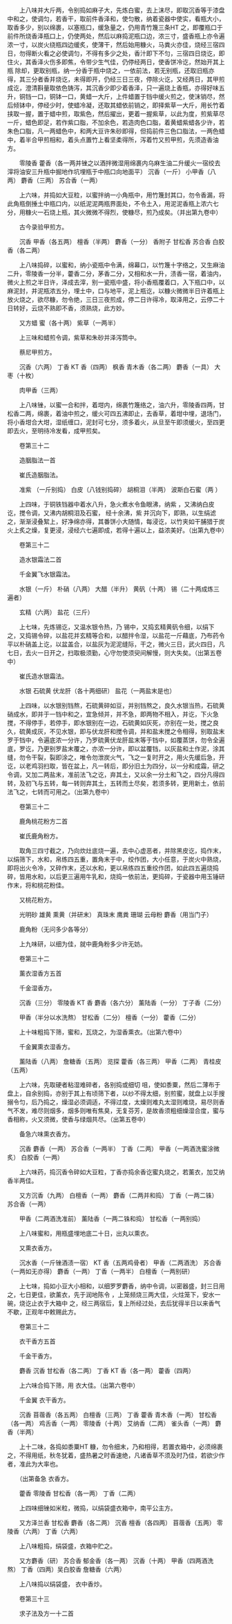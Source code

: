 <!-- { "loadSidebar": true } -->
　　上八味并大斤两，令别捣如麻子大，先炼白蜜，去上沫尽，即取沉香等于漆盘中和之，使调匀，若香干，取前件香泽和，使匀散，纳着瓷器中使实，看瓶大小，取香多少，别以绵裹，以塞瓶口，缓急量之，仍用青竹篾三条HT 之，即覆瓶口于前件所烧香泽瓶口上，仍使两处，然后以麻捣泥瓶口边，浓三寸，盛香瓶上亦令遍浓一寸，以炭火绕瓶四边缓炙，使薄干，然后始用糠火，马粪火亦佳，烧经三宿四日，勿得断火看之必使调匀，不得有多少之处，香汁即下不匀，三宿四日烧讫，即住火，其香泽火伤多即焦，令带少生气佳，仍停经两日，使香饼冷讫，然始开其上瓶 除却，更取别瓶，纳一分香于瓶中烧之，一依前法，若无别瓶，还取旧瓶亦得，其三分者香并烧讫，未得即开，仍经三日三夜，停除火讫，又经两日，其甲煎成讫，澄清斟量取依色铸泻，其沉香少即少着香泽，只一遍烧上香瓶，亦得好味五升，铜铛一口，铜钵一口，黄蜡一大斤，上件蜡置于铛中缓火煎之，使沫销尽，然后倾钵中，停经少时，使蜡冷凝，还取其蜡依前销之，即择紫草一大斤，用长竹着挟取一握，置于蜡中煎，取紫色，然后擢出，更着一握紫草，以此为度，煎紫草尽一斤，蜡色即足，若作紫口脂，不加余色，若造肉色口脂，着黄蜡紫蜡各少许，若朱色口脂，凡一两蜡色中，和两大豆许朱砂即得，但捣前件三色口脂法，一两色蜡中，着半合甲煎相和，着头点置竹上看坚柔得所，泻着竹又煎甲煎，先须造香油方。

　　零陵香 藿香（各一两并锉之以酒拌微湿用绵裹内乌麻生油二升缓火一宿绞去滓将油安三升瓶中掘地作坑埋瓶于中瓶口向地面平） 沉香（一斤） 小甲香（八两） 麝香（三两） 苏合香（一两）

　　上六味，并捣如大豆粒，以蜜拌纳一小角瓶中，用竹篾封其口，勿令香漏，将此角瓶倒捶土中瓶口内，以纸泥泥两瓶界面处，不令土入，用泥泥香瓶上浓六七分，用糠火一石烧上瓶，其火微微不得烈，使糠尽，煎乃成矣。（并出第九卷中）

　　古今录验甲煎方。

　　沉香 甲香（各五两） 檀香（半两） 麝香（一分） 香附子 甘松香 苏合香 白胶香（各二两）

　　上八味捣碎，以蜜和，纳小瓷瓶中令满，绵幕口，以竹篾十字络之，又生麻油二升，零陵香一分半，藿香二分，茅香二分，又相和水一升，渍香一宿，着油内，微火上煎之半日许，泽成去滓，别一瓷瓶中盛，将小香瓶覆着口，入下瓶口中，以麻泥封，并泥瓶浓五分，埋土中，口与地平，泥上瓶讫，以糠火微微半日许着瓶上放火烧之，欲尽糠，勿令绝，三日三夜煎成，停二日许得冷，取泽用之，云停二十日转好，云烧不熟即不香，须熟烧，此方妙。

　　又方蜡 蜜（各十两） 紫草（一两半）

　　上三味和蜡煎令调，紫草和朱砂并泽泻筒中。

　　蔡尼甲煎方。

　　沉香（六两） 丁香 KT 香（四两） 枫香 青木香（各二两） 麝香（一具） 大枣（十枚）

　　肉甲香（三两）

　　上八味锉，以蜜一合和拌，着坩内，绵裹竹篾络之，油六升，零陵香四两，甘松香二两，绵裹，着油中煎之，缓火可四五沸即止，去香草，着坩中埋，退场门，将小香坩合大坩，湿纸缠口，泥封可七分，须多着火，从旦至午即须缓火，至四更即去火，至明待冷发看，成甲煎矣。

　　卷第三十二

　　造胭脂法一首

　　崔氏造胭脂法。

　　准紫 （一斤别捣） 白皮（八钱别捣碎） 胡桐泪（半两） 波斯白石蜜（两 ）

　　上四味，于铜铁铛器中着水八升，急火煮水令鱼眼沸，纳紫 ，又沸纳白皮讫，搅令调，又沸内胡桐泪及石蜜， 经十余沸，紫 并沉向下，即熟，以生绢滤之，渐渐浸叠絮上，好净绵亦得，其番饼小大随情，每浸讫，以竹夹如干脯猎于炭火上炙之燥，复更浸，浸经六七遍即成，若得十遍以上，益浓美好。（出第九卷中）

　　卷第三十二

　　造水银霜法二首

　　千金翼飞水银霜法。

　　水银（一斤） 朴硝（八两） 大醋（半升） 黄矾（十两） 锡（二十两成炼三遍者）

　　玄精（六两） 盐花（三斤）

　　上七味，先炼锡讫，又温水银令热，乃 锡中，又捣玄精黄矾令细，以绢下之，又捣锡令碎，以盐花并玄精等合和，以醋拌令湿，以盐花一斤藉底，乃布药令平以朴硝盖上讫，以盆盖合，以盐灰为泥泥缝际，干之，微火三日，武火四日，凡七日，去火一日开之，扫取极须勤，心守勿使须臾间解慢，则大失矣。（出第五卷中）

　　崔氏造水银霜法。

　　水银 石硫黄 伏龙肝（各十两细研） 盐花（一两盐末是也）

　　上四味，以水银别铛熬，石硫黄碎如豆，并别铛熬之，良久水银当热，石硫黄硝成水，即并于一铛中和之，宜急倾并，并不急，即两物不相入，并讫，下火急搅，不得停手，若停手，即水银别在一边，石硫黄如灰死，亦别在一处，搅之良久，硫黄成灰，不见水银，即与伏龙肝和搅令调，并和盐末搅之令相得，别取盐末罗于铛中，令遍底浓一分许，乃罗硫黄伏龙肝盐末等于铛中，如覆蒸饼，勿令全遍底，罗讫，乃更别罗盐末覆之，亦浓一分许，即以盆覆铛，以灰盐和土作泥，涂其缝，勿令干裂，裂即涂之，唯令勿泄炭火气，飞之一复时开之，用火先缓后急，开讫，以老鸡羽扫取，皆在盆上，凡一转后，即分旧土为四分，以一分和成霜，研之令调，又加二两盐末，准前法飞之讫，弃其土，又以余一分土和飞之，四分凡得四转，及初飞与五转，每一转则弃其土，五转而土尽矣，若须多转，更用新土，依前法飞之，七转而可用之。（出第九卷中）

　　卷第三十二

　　鹿角桃花粉方二首

　　崔氏鹿角粉方。

　　取角三四寸截之，乃向炊灶底烧一遍，去中心虚恶者，并除黑皮讫，捣作末，以绢筛下，水和，帛练四五重，置角末于中，绞作团，大小任意，于炭火中熟烧，即将出火令冷，又碎作末，还以水和，更以帛练四五重绞作团，如此四五遍烧捣碎，皆用水和，以后更三遍用牛乳和，烧捣一依前法，更捣碎，于瓷器中用玉锤研作末，将和桃花粉佳。

　　又桃花粉方。

　　光明砂 雄黄 熏黄（并研末） 真珠末 鹰粪 珊瑚 云母粉 麝香（用当门子）

　　鹿角粉（无问多少各等分）

　　上九味研，以细为佳，就中鹿角粉多少许无妨。

　　卷第三十二

　　薰衣湿香方五首

　　千金湿香方。

　　沉香（三分） 零陵香 KT 香 麝香（各六分） 薰陆香（一分） 丁子香（二分）

　　甲香（半分以水洗熬） 甘松香（二分） 檀香（一分） 藿香（二分）

　　上十味粗捣下筛，蜜和，瓦烧之，为湿香熏衣。（出第六卷中）

　　千金翼熏衣湿香方。

　　薰陆香（八两） 詹糖香（五两） 览探 藿香（各三两） 甲香（二两） 青桂皮（五两）

　　上六味，先取硬者粘湿难碎者，各别捣或细切 咀，使如黍粟，然后二薄布于盘上，自余别捣，亦别于其上有顷筛下者，以纱不得太细，别煎蜜，就盘上以手搜搦令匀，后乃捣之，燥湿必须调适，不得过度，太燥则难丸太湿则难烧，易尽则香气不发，难尽则烟多，烟多则唯有焦臭，无复芬芳，是故香须粗细燥湿合度，蜜与香相称，火又须微，使香与绿烟共尽。（出第五卷中）

　　备急六味熏衣香方。

　　沉香 麝香（一两） 苏合香（一两半） 丁香（二两） 甲香（一两酒洗蜜涂微炙） 白胶香（一两）

　　上六味药，捣沉香令碎如大豆粒，丁香亦捣余香讫蜜丸烧之，若薰衣，加艾纳香半两佳。

　　又方沉香（九两） 白檀香（一两） 麝香（二两并和捣） 丁香（一两二铢） 苏合香（一两）

　　甲香（二两酒洗准前） 薰陆香（一两二铢和捣） 甘松香（一两别捣）

　　上八味蜜和，用瓶盛埋地底二十日，出丸以熏衣。

　　又熏衣香方。

　　沉水香（一斤锉酒渍一宿） KT 香（五两鸡骨者） 甲香（二两酒洗） 苏合香（一两如无亦得） 麝香（一两） 丁香（一两半） 白檀香（一两别研）

　　上七味，捣如小豆大小相和，以细罗罗麝香，纳中令调，以密器盛，封三日用之，七日更佳，欲薰衣，先于润地陈令 ，上笼频烧三两大佳，火炷笼下，安水一碗，烧讫止衣于大箱中 之，经三两宿后，复上所经过处，去后犹得半日以来香气不歇，正观年中敕赐此方。

　　卷第三十二

　　衣干香方五首

　　千金干香方。

　　麝香 沉香 甘松香（各二两） 丁香 KT 香（各一两） 藿香（四两）

　　上六味合捣下筛，用 衣大佳。（出第六卷中）

　　千金翼 衣干香方。

　　沉香 苜蓿香（各五两） 白檀香（三两） 丁香 藿香 青木香（一两） 甘松香（各一两） 鸡舌香（一两） 零陵香（十两） 艾纳香（二两） 雀头香（一两） 麝香（半两）

　　上十二味，各捣如黍粟HT 糠，勿令细末，乃和相得，若置衣箱中，必须绵裹之，不得用纸，秋冬犹着，盛热暑之时香速绝，凡诸香草不须及时乃佳，若欲少作者，准此为大率也。

　　（出第备急 衣香方。

　　藿香 零陵香 甘松香（各一两） 丁香（二两）

　　上四味细锉如米粒，微捣，以绢袋盛衣箱中，南平公主方。

　　又方泽兰香 甘松香 麝香（各二两） 沉香 檀香（各四两） 苜蓿香（五两） 零陵香（六两） 丁香（六两）

　　上八味粗捣，绢袋盛，衣箱中贮之。

　　又方麝香（研） 苏合香 郁金香（各一两） 沉香（十两） 甲香（四两酒洗熬） 丁香（四两）吴白胶香 詹糖香（六两）

　　上八味捣以绢袋盛， 衣中香炒。

　　卷第三十三

　　求子法及方一十二首

